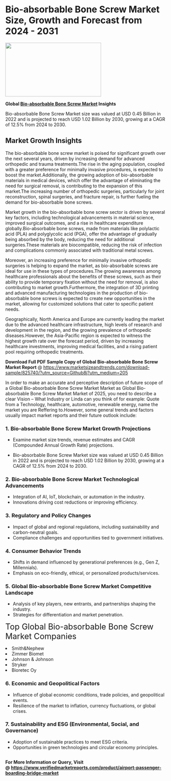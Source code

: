 <H1>Bio-absorbable Bone Screw Market Size, Growth and Forecast from 2024 - 2031</H1><img class="aligncenter size-medium wp-image-584254" src="https://thirdeyenews.in/wp-content/uploads/2024/09/Global-Market-Research-300x168.jpeg" alt="" width="300" height="168" /><p><strong>Global&nbsp;<a href="https://www.marketsizeandtrends.com/download-sample/825740/?utm_source=Github8j?utm_medium=205">Bio-absorbable Bone Screw Market</a> Insights</strong></p><p>Bio-absorbable Bone Screw Market size was valued at USD 0.45 Billion in 2022 and is projected to reach USD 1.02 Billion by 2030, growing at a CAGR of 12.5% from 2024 to 2030.</p><p><h2>Market Growth Insights</h2> <p>The bio-absorbable bone screw market is poised for significant growth over the next several years, driven by increasing demand for advanced orthopedic and trauma treatments.The rise in the aging population, coupled with a greater preference for minimally invasive procedures, is expected to boost the market.Additionally, the growing adoption of bio-absorbable materials in medical devices, which offer the advantage of eliminating the need for surgical removal, is contributing to the expansion of this market.The increasing number of orthopedic surgeries, particularly for joint reconstruction, spinal surgeries, and fracture repair, is further fueling the demand for bio-absorbable bone screws.</p> <p>Market growth in the bio-absorbable bone screw sector is driven by several key factors, including technological advancements in material science, improved surgical outcomes, and a rise in healthcare expenditure globally.Bio-absorbable bone screws, made from materials like polylactic acid (PLA) and polyglycolic acid (PGA), offer the advantage of gradually being absorbed by the body, reducing the need for additional surgeries.These materials are biocompatible, reducing the risk of infection and complications commonly associated with traditional metal screws.</p> <p>Moreover, an increasing preference for minimally invasive orthopedic surgeries is helping to expand the market, as bio-absorbable screws are ideal for use in these types of procedures.The growing awareness among healthcare professionals about the benefits of these screws, such as their ability to provide temporary fixation without the need for removal, is also contributing to market growth.Furthermore, the integration of 3D printing and advanced manufacturing technologies in the production of bio-absorbable bone screws is expected to create new opportunities in the market, allowing for customized solutions that cater to specific patient needs.</p> <p>Geographically, North America and Europe are currently leading the market due to the advanced healthcare infrastructure, high levels of research and development in the region, and the growing prevalence of orthopedic diseases.However, the Asia-Pacific region is expected to witness the highest growth rate over the forecast period, driven by increasing healthcare investments, improving medical facilities, and a rising patient pool requiring orthopedic treatments.</p> <p><span class=""><strong>Download Full PDF Sample Copy of Global Bio-absorbable Bone Screw Market Report</strong> @ <a href="https://www.marketsizeandtrends.com/download-sample/825740/?utm_source=Github8j?utm_medium=205" target="_blank">https://www.marketsizeandtrends.com/download-sample/825740/?utm_source=Github8j?utm_medium=205</a></span></p><p>In order to make an accurate and perceptive description of future scope of a Global&nbsp;Bio-absorbable Bone Screw Market Market as Global&nbsp;Bio-absorbable Bone Screw Market Market of 2025, you need to describe a clear Vision &ndash; What Industry or Linda can you think of for example: Quote from a Technology, healthcare, automotive, renewable energy, name the market you are Reffering to.However, some general trends and factors usually impact market reports and their future outlook include:</p><h3>1.&nbsp;<strong>Bio-absorbable Bone Screw Market Growth Projections</strong></h3><ul><li>Examine market size trends, revenue estimates and CAGR (Compounded Annual Growth Rate) projections.</li><li><p>Bio-absorbable Bone Screw Market size was valued at USD 0.45 Billion in 2022 and is projected to reach USD 1.02 Billion by 2030, growing at a CAGR of 12.5% from 2024 to 2030.</p></li></ul><h3>2.&nbsp;<strong>Bio-absorbable Bone Screw Market Technological Advancements</strong></h3><ul><li>Integration of AI, IoT, blockchain, or automation in the industry.</li><li>Innovations driving cost reductions or improving efficiency.</li></ul><h3>3.&nbsp;<strong>Regulatory and Policy Changes</strong></h3><ul><li>Impact of global and regional regulations, including sustainability and carbon-neutral goals.</li><li>Compliance challenges and opportunities tied to government initiatives.</li></ul><h3>4.&nbsp;<strong>Consumer Behavior Trends</strong></h3><ul><li>Shifts in demand influenced by generational preferences (e.g., Gen Z, Millennials).</li><li>Emphasis on eco-friendly, ethical, or personalized products/services.</li></ul><h3>5.&nbsp;<strong>Global Bio-absorbable Bone Screw Market Competitive Landscape</strong></h3><ul><li>Analysis of key players, new entrants, and partnerships shaping the industry.</li><li>Strategies for differentiation and market penetration.</li></ul><p data-pm-slice="1 1 []"><span style="color: inherit; font-family: inherit; font-size: 25px;">Top Global Bio-absorbable Bone Screw Market Companies</span></p><div class="" data-test-id=""><p><li>Smith&Nephew</li><li> Zimmer Biomet</li><li> Johnson & Johnson</li><li> Stryker</li><li> Bioretec Oy</li></p></div><h3>6.&nbsp;<strong>Economic and Geopolitical Factors</strong></h3><ul><li>Influence of global economic conditions, trade policies, and geopolitical events.</li><li>Resilience of the market to inflation, currency fluctuations, or global crises.</li></ul><h3>7.&nbsp;<strong>Sustainability and ESG (Environmental, Social, and Governance)</strong></h3><ul><li>Adoption of sustainable practices to meet ESG criteria.</li><li>Opportunities in green technologies and circular economy principles.</li></ul><h2><strong style="font-size: 14px;">For More Information or Query, Visit @&nbsp;</strong><a style="background-color: #ffffff; font-size: 14px;" href="https://www.marketsizeandtrends.com/report/bio-absorbable-bone-screw-market/" target="_blank">https://www.verifiedmarketreports.com/product/airport-passenger-boarding-bridge-market</a></h2>